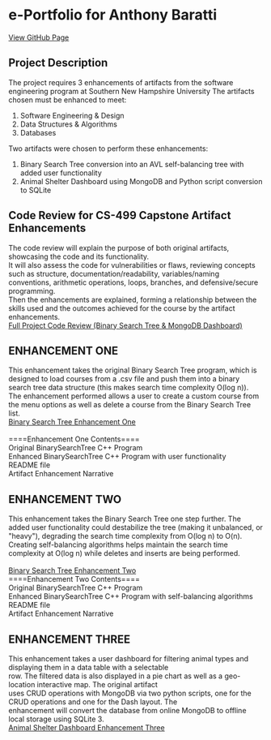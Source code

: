# e-Portfolio for Anthony Baratti
[View GitHub Page](https://anthonybaratti.github.io/)
## Project Description
The project requires 3 enhancements of artifacts from the software engineering program at Southern New Hampshire University
The artifacts chosen must be enhanced to meet: 
1. Software Engineering & Design
2. Data Structures & Algorithms
3. Databases

Two artifacts were chosen to perform these enhancements:
1. Binary Search Tree conversion into an AVL self-balancing tree with added user functionality
2. Animal Shelter Dashboard using MongoDB and Python script conversion to SQLite

## Code Review for CS-499 Capstone Artifact Enhancements
The code review will explain the purpose of both original artifacts, showcasing the code and its functionality.  
It will also assess the code for vulnerabilities or flaws, reviewing concepts such as structure, documentation/readability, variables/naming conventions, arithmetic operations, loops, branches, and defensive/secure programming.  
Then the enhancements are explained, forming a relationship between the skills used and the outcomes achieved for the course by the artifact enhancements.
<br>
[Full Project Code Review (Binary Search Tree & MongoDB Dashboard)](https://www.youtube.com/embed/KDOPncTitjU)

## ENHANCEMENT ONE
This enhancement takes the original Binary Search Tree program, which is designed to load courses from a 
.csv file and push them into a binary search tree data structure (this makes search time complexity O(log n)).
The enhancement performed allows a user to create a custom course from the menu options as well as delete a course
from the Binary Search Tree list.
<br>
[Binary Search Tree Enhancement One](https://github.com/AnthonyBaratti/EnhancementOne)
<br> <br>
====Enhancement One Contents==== <br>
Original BinarySearchTree C++ Program <br>
Enhanced BinarySearchTree C++ Program with user functionality <br>
README file <br>
Artifact Enhancement Narrative

## ENHANCEMENT TWO
This enhancement takes the Binary Search Tree one step further. The added user functionality could
destabilize the tree (making it unbalanced, or "heavy"), degrading the search time complexity from 
O(log n) to O(n). Creating self-balancing algorithms helps maintain the search time complexity at O(log n)
while deletes and inserts are being performed.
<br> <br>
[Binary Search Tree Enhancement Two](https://github.com/AnthonyBaratti/EnhancementTwo)
<br>
====Enhancement Two Contents==== <br>
Original BinarySearchTree C++ Program <br>
Enhanced BinarySearchTree C++ Program with self-balancing algorithms <br>
README file <br>
Artifact Enhancement Narrative

## ENHANCEMENT THREE
This enhancement takes a user dashboard for filtering animal types and displaying them in a data table with a selectable  
row. The filtered data is also displayed in a pie chart as well as a geo-location interactive map. The original artifact  
uses CRUD operations with MongoDB via two python scripts, one for the CRUD operations and one for the Dash layout. The  
enhancement will convert the database from online MongoDB to offline local storage using SQLite 3.
<br>
[Animal Shelter Dashboard Enhancement Three](https://github.com/AnthonyBaratti/EnhancementThree)
